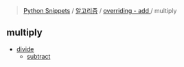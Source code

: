 > [Python Snippets](../../../README.md) / [알고리즘](../../README.md) / [overriding - add ](../README.md) /  multiply 
##  multiply 
- [ divide ](%20divide%20/README.md)
	- [ subtract](%20divide%20/%20subtract.md)